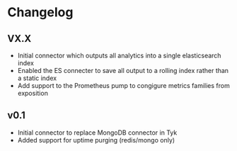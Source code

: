 # Changelog

## VX.X

- Initial connector which outputs all analytics into a single elasticsearch index
- Enabled the ES connecter to save all output to a rolling index rather than a static index
- Add support to the Prometheus pump to congigure metrics families from exposition 

## v0.1

- Initial connector to replace MongoDB connector in Tyk
- Added support for uptime purging (redis/mongo only)